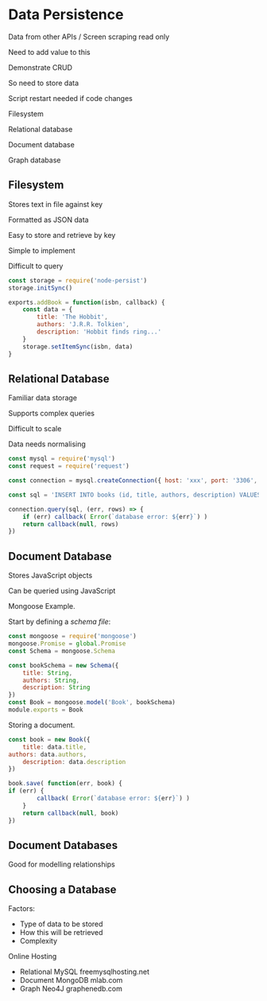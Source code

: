 
# Data Persistence

Data from other APIs / Screen scraping read only

Need to add value to this

Demonstrate CRUD

So need to store data

Script restart needed if code changes

Filesystem

Relational database

Document database

Graph database

## Filesystem

Stores text in file against key

Formatted as JSON data

Easy to store and retrieve by key

Simple to implement

Difficult to query
```javascript
const storage = require('node-persist')
storage.initSync()

exports.addBook = function(isbn, callback) {
	const data = {
		title: 'The Hobbit',
		authors: 'J.R.R. Tolkien',
		description: 'Hobbit finds ring...'
	}
	storage.setItemSync(isbn, data)
}
```

## Relational Database

Familiar data storage

Supports complex queries

Difficult to scale

Data needs normalising
```javascript
const mysql = require('mysql')
const request = require('request')

const connection = mysql.createConnection({ host: 'xxx', port: '3306', user: 'xxx', password: 'xxx', database: 'xxx' })

const sql = 'INSERT INTO books (id, title, authors, description) VALUES (NULL, "The Hobbit, "J.R.R. Tolkien", "Ring found")'

connection.query(sql, (err, rows) => {
	if (err) callback( Error(`database error: ${err}`) )
	return callback(null, rows)
})
```

## Document Database

Stores JavaScript objects

Can be queried using JavaScript

Mongoose Example.

Start by defining a _schema file_:
```javascript
const mongoose = require('mongoose')
mongoose.Promise = global.Promise
const Schema = mongoose.Schema

const bookSchema = new Schema({
	title: String,
	authors: String,
	description: String
})
const Book = mongoose.model('Book', bookSchema)
module.exports = Book
```
Storing a document.
```javascript
const book = new Book({
	title: data.title,
authors: data.authors,
	description: data.description
})

book.save( function(err, book) {
if (err) {
		callback( Error(`database error: ${err}`) )
	}
	return callback(null, book)
})
```

## Document Databases

Good for modelling relationships

## Choosing a Database

Factors:

- Type of data to be stored
- How this will be retrieved
- Complexity

Online Hosting

- Relational		MySQL			freemysqlhosting.net
- Document		MongoDB		mlab.com
- Graph			Neo4J			graphenedb.com

